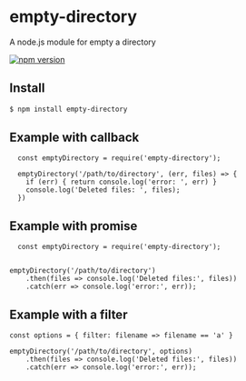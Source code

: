 # empty-directory
A node.js module for empty a directory

[![npm version](https://badge.fury.io/js/empty-directory.svg)](https://badge.fury.io/js/empty-directory)

## Install

```sh
$ npm install empty-directory
```

## Example with callback
```
  const emptyDirectory = require('empty-directory');
  
  emptyDirectory('/path/to/directory', (err, files) => {
    if (err) { return console.log('error: ', err) }
    console.log('Deleted files: ', files);
  })
```

## Example with promise
```
  const emptyDirectory = require('empty-directory');
  
  
emptyDirectory('/path/to/directory')                                                                   
    .then(files => console.log('Deleted files:', files))                                 
    .catch(err => console.log('error:', err));
```

## Example with a filter
```
const options = { filter: filename => filename == 'a' }                                  
                                                                                         
emptyDirectory('/path/to/directory', options)                                                          
    .then(files => console.log('Deleted files:', files))                                 
    .catch(err => console.log('error:', err)); 
```
